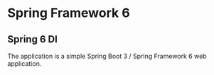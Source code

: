 # Spring Framework 6

## Spring 6 DI

The application is a simple Spring Boot 3 / Spring Framework 6 web application. 
